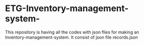 # ETG-Inventory-management-system-
This repository is having all the codes with json flies for making an Inventory-management-system.
It consist of json file
records.json

